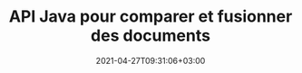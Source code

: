 ---
############################# Static ############################
layout: "product"
date: 2021-04-27T09:31:06+03:00
draft: false

product: "Comparison"
product_tag: "comparison"
platform: "Java"
platform_tag: "java"

############################# Head ############################
head_title: "API de comparaison de documents Java | Comparer le texte et le style du PDF Word Excel HTML"
head_description: "API de comparaison de documents Java to compare & merge Word Excel PPTX OpenOffice, Web, PDF, AutoCAD & other file formats. Comparer des documents avec suivi des modifications."

############################# Header ############################
title: "API Java pour comparer et fusionner des documents"
description: "Créez des applications Java pour comparer efficacement le contenu et le style de texte afin de vérifier les différences dans tous les formats de documents et de fichiers image standard de l'industrie.."
button:
    enable: true
    icon: "fas fa-arrow-down"
    label: "Télécharger la version d'essai gratuite"
    link: "https://downloads.groupdocs.com/comparison/java"

############################# SubMenu ############################
submenu:
    enable: true
    
    left:
        img_alt: "GroupDocs.Comparison for Java"
        image: "/border/groupdocs-comparison-java.svg"
        product: "GroupDocs.Comparison"
        platform: "Java"

    middle:
        button:
            # button loop
            - link: "#overview"
              text: "Aperçu"

            # button loop
            - link: "#features"
              text: "Caractéristiques"

            # button loop
            - link: "#support"
              text: "Support"

            # button loop
            - link: "https://products.groupdocs.app/comparison"
              text: "Live Demo"

            # button loop
            - link: "https://purchase.groupdocs.com/pricing/comparison/java"
              text: "Pricing"

    right:
        link_download: "https://downloads.groupdocs.com/comparison"
        link_learn: "https://docs.groupdocs.com/comparison/java/"
        link_buy: "https://purchase.groupdocs.com"

############################# Overview ############################
overview:
    enable: true
    example_image: "/images/Comparison-example.jpg"
    content: |
      GroupDocs.Comparison pour Java est l'API la plus flexible et la plus facile à utiliser pour développer des applications de comparaison de documents dans un environnement Java. Le vérificateur de différences et l'API de fusion de documents vous permettent de détecter les changements et les différences de contenu ainsi que le style de texte entre des formats de documents similaires. Il prend en charge la comparaison de tous les formats de documents standard de l'industrie tels que PDF, HTML, Microsoft Office Word, les feuilles de calcul Excel, les présentations PowerPoint, les e-mails Outlook, les diagrammes Visio, OpenDocument, AutoCAD et les images. Grâce à la fonction de suivi des modifications, le résumé des différences entre le document source et le document cible sera présenté dans un document de comparaison complet. L'API GroupDocs.Comparison pour Java permet de récupérer et d'enregistrer des documents simples, protégés par un mot de passe, ainsi que des documents cryptés via un fichier ou un flux.
        
      GroupDocs.Comparison pour Java ne nécessite l'installation d'aucun logiciel externe sur le système. Il est compatible avec toutes les versions de Java et prend en charge les systèmes d'exploitation populaires (Windows, Linux, Mac OS) capables d'exécuter l'environnement d'exécution Java.
    examples:
      enable: true
      
      
    tabs:
      enable: true
      
      ## TAB ONE ##
      tab_one:
        description: |
          Voici un aperçu de GroupDocs.Comparison pour Java :
      
        right:
          enable: true
          icon: "fab fa-html5"
          title: "Aperçu"
          content: |
            * Comparer les contenus et les styles
            * Obtenir un résumé de comparaison
            * Accepter/Rejeter les modifications dans Word
            * Fusionner et comparer 3 fichiers Word
            * Prise en charge des flux
            * Détection du type de fichier via Stream
            * Comparer les fichiers protégés
            * Comparer les fichiers cryptés
            * Enregistrer la comparaison en tant qu'image
            * Comparer une page spécifique dans Word
            * Comparer Watermark en PDF
            * Appliquer/ignorer les modifications
      
      ## TAB TWO ##
      tab_two:
        description: |
          GroupDocs.Comparison pour Java prend en charge tous les [formats de fichiers de documents](https://docs.groupdocs.com/comparison/java/supported-document-formats/) courants, y compris : Microsoft Office, les images, les diagrammes et bien d'autres.
        left:
          enable: true
          table:
            # table loop
            - title: "Microsoft Office"
              content: |
                * **Word:** [DOC](https://products.groupdocs.com/comparison/java/doc/), [DOCX](https://products.groupdocs.com/comparison/java/docx/), [DOCM](https://products.groupdocs.com/comparison/java/docm/), [DOT](https://products.groupdocs.com/comparison/java/dot/), [DOTX](https://products.groupdocs.com/comparison/java/dotx/), [DOTM](https://products.groupdocs.com/comparison/java/dotm/), [RTF](https://products.groupdocs.com/comparison/java/rtf/), [TXT](https://products.groupdocs.com/comparison/java/txt/)
                * **Excel:** [XLS](https://products.groupdocs.com/comparison/java/xls/), [XLSX](https://products.groupdocs.com/comparison/java/xlsx/), [XLSM](https://products.groupdocs.com/comparison/java/xlsm/), [XLSB](https://products.groupdocs.com/comparison/java/xlsb/), [XLTM](https://products.groupdocs.com/comparison/java/xltm/), [XLT](https://products.groupdocs.com/comparison/java/xlt/), [XLTM](https://products.groupdocs.com/comparison/java/xltm/), [XLTX](https://products.groupdocs.com/comparison/java/xltx/), [XLAM](https://products.groupdocs.com/comparison/java/xlam/), [SXC](https://products.groupdocs.com/comparison/java/sxc/), [SpreadsheetML](https://products.groupdocs.com/comparison/java/xml/)
                * **PowerPoint:** [PPT](https://products.groupdocs.com/comparison/java/ppt/), [PPTX](https://products.groupdocs.com/comparison/java/pptx/), [PPS](https://products.groupdocs.com/comparison/java/pps/), [PPSX](https://products.groupdocs.com/comparison/java/ppsx/), [PPSM](https://products.groupdocs.com/comparison/java/ppsm/), [POT](https://products.groupdocs.com/comparison/java/pot/), [POTM](https://products.groupdocs.com/comparison/java/potm/), [POTX](https://products.groupdocs.com/comparison/java/potx/), [PPTM](https://products.groupdocs.com/comparison/java/pptm/)
                * **Visio:** [VSD](https://products.groupdocs.com/comparison/java/vsd/), [VDX](https://products.groupdocs.com/comparison/java/vdx/), [VSS](https://products.groupdocs.com/comparison/java/vss/), [VSSX](https://products.groupdocs.com/comparison/java/vssx/), [VSX](https://products.groupdocs.com/comparison/java/vsx/), [VST](https://products.groupdocs.com/comparison/java/vst/), [VSTX](https://products.groupdocs.com/comparison/java/vstx/), [VTX](https://products.groupdocs.com/comparison/java/vtx/), [VSDX](https://products.groupdocs.com/comparison/java/vsdx/), [VDW](https://products.groupdocs.com/comparison/java/vdw/), [VSTM](https://products.groupdocs.com/comparison/java/vstm/), [VSSM](https://products.groupdocs.com/comparison/java/vssm/), [VSDM](https://products.groupdocs.com/comparison/java/vsdm/)
                * **Outlook:** [MSG](https://products.groupdocs.com/comparison/java/msg/), [EML](https://products.groupdocs.com/comparison/java/eml/), [EMLX](https://products.groupdocs.com/comparison/java/emlx/), [PST](https://products.groupdocs.com/comparison/java/pst/), [OST](https://products.groupdocs.com/comparison/java/ost/)
                * **OneNote:** [ONE](https://products.groupdocs.com/comparison/java/one/)

        right:
          enable: true
          table:
            # table loop
            - title: "Autres formats"
              content: |
                * **Langages de programmation** : CS, Java, CPP, JS, PY, RB, PL, ASM, GROOVY, JSON, ActionScript, PHP, SQL, LOG, DIFF, LESS, SCALA
                * **Document ouvert** : ODT, OTT, ODS, ODP, OTP
                * **Portable** : PDF, MOBI
                * **AutoCAD** : DXF, DWG
                * **E-mail** : EML, EMLX, MSG
                * **Images** : JPEG, BMP, PNG, GIF, DCM, DICOM, DjVu
                * **Web** : HTM, HTML, MHTML
                * **Texte** : TXT

      ## TAB THREE ##
      tab_three:
        description: |
          GroupDocs.Comparison for Java prend en charge la suite Systèmes d'exploitation, Frameworks & Directeur chargé d'emballages:
      
        left:
          enable: true
          table:
            # table loop
            - icon: "fab fa-windows"
              title: "Systèmes d'exploitation"
              content: |
                * Bureau Microsoft Windows
                * Serveur Microsoft Windows
                * Linux
                * Mac OS

            # table loop
            - icon: "fas fa-code"
              title: "Cadres pris en charge"
              content: |
                * Java 7 (1.7) et supérieur

        right:
          enable: true
          table:
            # table loop
            - icon: "fas fa-cogs"
              title: "Environnements de développement"
              content: |
                * NetBeans
                * IDÉE IntelliJ
                * Éclipse
            # table loop
            - icon: "fas fa-tools"
              title: "Outil d'automatisation de construction"
              content: |
                * Maven

############################# Features ############################
features:
    enable: true
    title: "GroupDocs.Comparison pour les fonctionnalités Java"

    feature:
      # feature loop
      - icon: "fas fa-copy"
        content: "Comparez et identifiez les changements dans le contenu et le style de texte"

      # feature loop
      - icon: "fas fa-eye"
        content: "Enregistrer la liste de comparaison résumée des documents comparés"

      # feature loop
      - icon: "fas fa-bolt"
        content: "Comparer des pages spécifiques de documents Word"
      
      # feature loop
      - icon: "fas fa-file-powerpoint"
        content: "Fusionnez jusqu'à 3 fichiers Microsoft Word à comparer avec la prise en charge du \"Suivi des modifications\""

      # feature loop
      - icon: "fas fa-code"
        content: "Repérez facilement quelles modifications proviennent de quel document lors de la comparaison"

      # feature loop
      - icon: "fas fa-cloud"
        content: "Prise en charge de la lecture des documents source et de l'envoi du document résultant via des flux"

      # feature loop
      - icon: "fas fa-remove-format"
        content: "Détecter le type de format de fichier lors de la récupération à partir du flux"

      # feature loop
      - icon: "fas fa-comment-slash"
        content: "Comparer des documents protégés par mot de passe"

      # feature loop
      - icon: "fas fa-location-arrow"
        content: "Enregistrer le résultat de la comparaison sous forme d'image"

      # feature loop
      - icon: "fas fa-border-all"
        content: "Comparez différents formats de fichiers en tant qu'image"

      # feature loop
      - icon: "fas fa-wrench"
        content: "Comparer les filigranes dans les documents PDF"

      # feature loop
      - icon: "fas fa-columns"
        content: "Comparez les documents à partir d'un fichier ou d'un flux et envoyez le document de résultat via un flux ou un fichier"

      # feature loop
      - icon: "fas fa-file-word"
        content: "Accepter ou ignorer les modifications après comparaison de fichiers Word, PDF ou Excel"

      # feature loop
      - icon: "fas fa-envelope"
        content: "Comparer des documents cryptés via un fichier ou un flux"

      # feature loop
      - icon: "fas fa-print"
        content: "Option de licence mesurée pour les opérations de comparaison"

      # feature loop
      - icon: "fas fa-file-archive"
        content: "Mettez en surbrillance le texte pour les modifications marquées lors de la comparaison de documents PDF, Word, Excel, PowerPoint et Note"

      # feature loop
      - icon: "fas fa-lock"
        content: "Calculer les coordonnées correctes des changements dans les PDF, les diapositives PowerPoint et les diagrammes"

      # feature loop
      - icon: "fas fa-file-code"
        content: "Comparez plusieurs (plus de deux) documents PDF, Excel, OneNote, diagramme, e-mail et texte"
      
      # feature loop
      - icon: "fas fa-fill-drip"
        content: "Comparer l'en-tête et le pied de page des formats de fichiers pris en charge"

      # feature loop
      - icon: "fas fa-file-excel"
        content: "Comparez des documents et enregistrez des pages de documents de différents formats sous forme d'images"

    more_feature:
      # more_feature_loop
      - title: "Comparez facilement des documents à l'aide de l'API Java"
        content: |
          Grâce à l'API GroupDocs.Comparison pour Java, vous pouvez facilement comparer des documents de formats pris en charge pour trouver des différences entre eux. L'exemple suivant montre comment comparer deux documents Microsoft Word à l'aide de Java :
          
          ```java
          try (Comparer comparer = new Comparer("D:\\source.pdf")) {
              comparer.add("D:\\target.pdf");
              comparer.compare("D:\\result.pdf");
          }
          ```
      # more_feature_loop
      - title: "Spécifier le niveau de détail de la comparaison"
        content: "GroupDocs.Comparison pour Java vous permet de comparer des documents à trois niveaux de profondeur. Vous pouvez définir une intensité de comparaison faible (comparer le texte mot par mot avec une précision pour la grille d'imagerie = 50), moyenne (comparer le texte caractère par caractère avec une précision pour la grille d'imagerie = 100) ou élevée (comparer le texte caractère par caractère avec une précision pour l'imagerie grille = 150)."

      # more_feature_loop
      - title: "Comparer le style de texte"
        content: "Outre le contenu du document, l'API GroupDocs.Comparison pour Java permet également de comparer le style de texte.

        Le nom de police, la taille, la couleur, le style (gras, italique, souligné, petites majuscules et hyperliens) et, le cas échéant, la sous-couleur peuvent également être comparés pour vérifier la différence entre les documents comparés, tandis que les mots et les caractères sont comparés.

        Pour la comparaison de paragraphes, l'alignement, l'indentation (retrait à gauche, à droite), l'espacement (espace après, espace avant), le retrait de première ligne et l'interligne peuvent également être comparés.

        De même, le cas échéant, d'autres sections d'une page peuvent également être comparées via l'API GroupDocs.Comparison pour Java. Les sections incluent la distance du pied de page, les marges de la page (gauche, droite, haut et bas), la hauteur de la page, l'orientation de la page, la couleur de la bordure et la largeur de la ligne."

############################# Support ############################
support:
    enable: true

############################# Solutions ############################
solutions:
    enable: true
    title: "GroupDocs.Comparison propose des API de visualisation de documents pour d'autres environnements de développement populaires"

    solution:
        # solution loop
        - img_alt: "GroupDocs.Comparison for .NET"
          image: "/border/groupdocs-comparison-net.svg"
          product: "GroupDocs.Comparison"
          platform: ".NET"
          link: "/comparison/net/"

############################# Back to top ###############################
back_to_top:
  enable: true
---